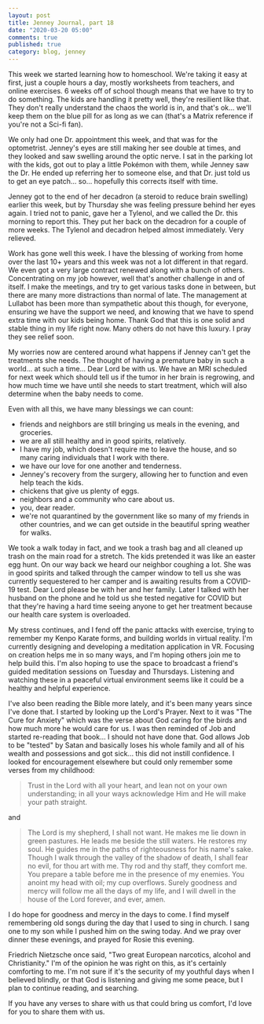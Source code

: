 ```yaml
---
layout: post
title: Jenney Journal, part 18
date: "2020-03-20 05:00"
comments: true
published: true
category: blog, jenney
---
```


This week we started learning how to homeschool. We're taking it easy at first, just a couple hours a day, mostly worksheets from teachers, and online exercises. 6 weeks off of school though means that we have to try to do something. The kids are handling it pretty well, they're resilient like that. They don't really understand the chaos the world is in, and that's ok... we'll keep them on the blue pill for as long as we can (that's a Matrix reference if you're not a Sci-fi fan).

We only had one Dr. appointment this week, and that was for the optometrist. Jenney's eyes are still making her see double at times, and they looked and saw swelling around the optic nerve. I sat in the parking lot with the kids, got out to play a little Pokémon with them, while Jenney saw the Dr. He ended up referring her to someone else, and that Dr. just told us to get an eye patch... so... hopefully this corrects itself with time.

Jenney got to the end of her decadron (a steroid to reduce brain swelling) earlier this week, but by Thursday she was feeling pressure behind her eyes again. I tried not to panic, gave her a Tylenol, and we called the Dr. this morning to report this. They put her back on the decadron for a couple of more weeks. The Tylenol and decadron helped almost immediately. Very relieved.

Work has gone well this week. I have the blessing of working from home over the last 10+ years and this week was not a lot different in that regard. We even got a very large contract renewed along with a bunch of others. Concentrating on my job however, well that's another challenge in and of itself. I make the meetings, and try to get various tasks done in between, but there are many more distractions than normal of late. The management at Lullabot has been more than sympathetic about this though, for everyone, ensuring we have the support we need, and knowing that we have to spend extra time with our kids being home. Thank God that this is one solid and stable thing in my life right now. Many others do not have this luxury. I pray they see relief soon.

My worries now are centered around what happens if Jenney can't get the treatments she needs. The thought of having a premature baby in such a world... at such a time... Dear Lord be with us. We have an MRI scheduled for next week which should tell us if the tumor in her brain is regrowing, and how much time we have until she needs to start treatment, which will also determine when the baby needs to come.

Even with all this, we have many blessings we can count:
- friends and neighbors are still bringing us meals in the evening, and groceries.
- we are all still healthy and in good spirits, relatively.
- I have my job, which doesn't require me to leave the house, and so many caring individuals that I work with there.
- we have our love for one another and tenderness.
- Jenney's recovery from the surgery, allowing her to function and even help teach the kids.
- chickens that give us plenty of eggs.
- neighbors and a community who care about us.
- you, dear reader.
- we're not quarantined by the government like so many of my friends in other countries, and we can get outside in the beautiful spring weather for walks.

We took a walk today in fact, and we took a trash bag and all cleaned up trash on the main road for a stretch. The kids pretended it was like an easter egg hunt. On our way back we heard our neighbor coughing a lot. She was in good spirits and talked through the camper window to tell us she was currently sequestered to her camper and is awaiting results from a COVID-19 test. Dear Lord please be with her and her family. Later I talked with her husband on the phone and he told us she tested negative for COVID but that they're having a hard time seeing anyone to get her treatment because our health care system is overloaded.

My stress continues, and I fend off the panic attacks with exercise, trying to remember my Kenpo Karate forms, and building worlds in virtual reality. I'm currently designing and developing a meditation application in VR. Focusing on creation helps me in so many ways, and I'm hoping others join me to help build this. I'm also hoping to use the space to broadcast a friend's guided meditation sessions on Tuesday and Thursdays. Listening and watching these in a peaceful virtual environment seems like it could be a healthy and helpful experience.

I've also been reading the Bible more lately, and it's been many years since I've done that. I started by looking up the Lord's Prayer. Next to it was "The Cure for Anxiety" which was the verse about God caring for the birds and how much more he would care for us. I was then reminded of Job and started re-reading that book... I should not have done that. God allows Job to be "tested" by Satan and basically loses his whole family and all of his wealth and possessions and got sick... this did not instill confidence. I looked for encouragement elsewhere but could only remember some verses from my childhood: 

> Trust in the Lord with all your heart, and lean not on your own understanding; in all your ways acknowledge Him and He will make your path straight.

and 

> The Lord is my shepherd, I shall not want. He makes me lie down in green pastures. He leads me beside the still waters. He restores my soul. He guides me in the paths of righteousness for his name's sake. Though I walk through the valley of the shadow of death, I shall fear no evil, for thou art with me. Thy rod and thy staff, they comfort me. You prepare a table before me in the presence of my enemies. You anoint my head with oil; my cup overflows. Surely goodness and mercy will follow me all the days of my life, and I will dwell in the house of the Lord forever, and ever, amen.

I do hope for goodness and mercy in the days to come. I find myself remembering old songs during the day that I used to sing in church. I sang one to my son while I pushed him on the swing today. And we pray over dinner these evenings, and prayed for Rosie this evening.

Friedrich Nietzsche once said, "Two great European narcotics, alcohol and Christianity." I'm of the opinion he was right on this, as it's certainly comforting to me. I'm not sure if it's the security of my youthful days when I believed blindly, or that God is listening and giving me some peace, but I plan to continue reading, and searching.

If you have any verses to share with us that could bring us comfort, I'd love for you to share them with us.